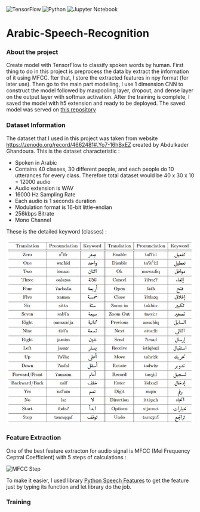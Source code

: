 ![TensorFlow](https://img.shields.io/badge/TensorFlow-%23FF6F00.svg?style=for-the-badge&logo=TensorFlow&logoColor=white) ![Python](https://img.shields.io/badge/python-3670A0?style=for-the-badge&logo=python&logoColor=ffdd54) ![Jupyter Notebook](https://img.shields.io/badge/jupyter-%23FA0F00.svg?style=for-the-badge&logo=jupyter&logoColor=white)
# Arabic-Speech-Recognition
### About the project
Create model with TensorFlow to classify spoken words by human. First thing to do in this project is preprocess the data by extract the information of it using MFCC. fter that, I store the extracted features in npy format (for later use). Then go to the main part modelling, I use 1 dimension CNN to construct the model followed by maxpooling layer, dropout, and dense layer on the output layer with softmax activation. After the training is complete, I saved the model with h5 extension and ready to be deployed. The saved model was served on [this repository](https://github.com/lutfi640/Speech-Recognition-Deployment)
### Dataset Information
The dataset that I used in this project was taken from website https://zenodo.org/record/4662481#.Yo7-16hBxEZ created by Abdulkader Ghandoura. This is the dataset characteristic :
* Spoken in Arabic
* Contains 40 classes, 30 different people, and each people do 10 utterances for every class. Therefore total dataset would be 40 x 30 x 10 = 12000 audio
* Audio extension is WAV
* 16000 Hz Sampling Rate
* Each audio is 1 seconds duration
* Modulation format is 16-bit little-endian
* 256kbps Bitrate
* Mono Channel

These is the detailed keyword (classes) :

![Keywords](https://github.com/abdulkaderghandoura/arabic-speech-commands-dataset/blob/v1.0/images/keywords.jpg)

### Feature Extraction
One of the best feature extracton for audio signal is MFCC (Mel Frequency Ceptral Coefficient) with 5 steps of calculations :

![MFCC Step](https://ars.els-cdn.com/content/image/1-s2.0-S2214317320302171-gr3.jpg)

To make it easier, I used library [Python Speech Features](https://python-speech-features.readthedocs.io/en/latest/) to get the feature just by typing its function and let library do the job.

### Training
